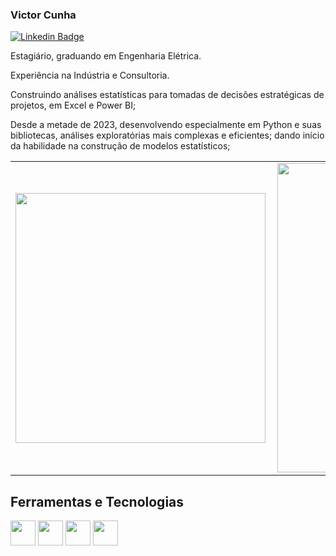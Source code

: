 ### Victor Cunha

[![Linkedin Badge](https://img.shields.io/badge/-LinkedIn-blue?style=flat-square&logo=Linkedin&logoColor=white&link=https://www.linkedin.com/in/victorcmartins/)](https://www.linkedin.com/in/victorcmartins/)

Estagiário, graduando em Engenharia Elétrica.

Experiência na Indústria e Consultoria.

Construindo análises estatísticas para tomadas de decisões estratégicas de projetos, em Excel e Power BI;

Desde a metade de 2023, desenvolvendo especialmente em Python e suas bibliotecas, análises exploratórias mais complexas e eficientes; dando início da habilidade na construção de modelos estatísticos;



<center>
<table>
    <tr>
        <td><img width="400px" align="left" src="https://github-readme-stats-sigma-five.vercel.app/api/top-langs/?username=xcmvictor&hide=html&layout=compact&theme=default" /></td>
        <td><img width="495px" align="left" src="https://github-readme-stats-sigma-five.vercel.app/api?username=xcmvictor&theme=default"/></td>
    </tr>   
</table>
</center> 

## Ferramentas e Tecnologias
<img src="https://cdn.jsdelivr.net/gh/devicons/devicon@latest/icons/python/python-original-wordmark.svg" width="40" height="40"/> <img src="https://cdn.jsdelivr.net/gh/devicons/devicon@latest/icons/pandas/pandas-original-wordmark.svg" width="40" height="40"/> <img src="https://cdn.jsdelivr.net/gh/devicons/devicon@latest/icons/matplotlib/matplotlib-plain-wordmark.svg" width="40" height="40"/> <img src="https://cdn.jsdelivr.net/gh/devicons/devicon@latest/icons/numpy/numpy-original-wordmark.svg" width="40" height="40"/>
        
          
          

